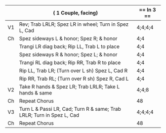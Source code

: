 ||( 1 Couple, facing) | == In 3 == |
|-----|----|-----|
|V1| Rev; Trab LRLR; Spez LR in wheel; Turn in Spez L, Cad |4;4;4;4|
|Ch| Spez sideways L & honor; Spez R; & honor |4;4|
||Trangi LR diag back; Rip LL, Trab L to place |4;4|
||Spez sideways R & honor; Spez L; & honor |4;4|
||Trangi RL diag back; Rip RR, Trab R to place |4;4|
||Rip LL, Trab LR; (Turn over L sh) Spez L, Cad R |4;4|
||Rip RR, Trab RL; (Turn over R sh) Spez R, Cad L |4;4|
|V2| Take R hands & Spez LR; Trab LRLR; Take L hands & same |4;4;8|
|Ch|Repeat Chorus |48|
|V3| Turn L & Passi LR, Cad; Turn R & same; Trab LRLR; Turn in Spez L, Cad |4;4;4;4|
|Ch|Repeat Chorus| 48|
